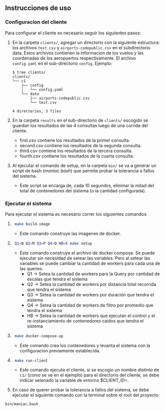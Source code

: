 ## Instrucciones de uso

### Configuracion del cliente

Para configurar el cliente es necesario seguir los siguientes pasos:

1. En la carpeta `clients/`, agregar un directorio con la siguiente estructura:
   los archivos `test.csv` y `airports-codepublic.csv` en el subdirectorio
   data. Estos archivos contienen la informacion de los vuelos y las
   coordenadas de los aeropuertos respectivamente. El archivo `config.yaml` en
   el sub-directorio `config`.
   Ejemplo:

   ```
   $ tree clients/
   clients/
   └── c1
       ├── config
       │   └── config.yaml
       └── data
           ├── airports-codepublic.csv
           └── test.csv

   4 directories, 3 files
   ```

2. En la carpeta `results` en el sub-directorio de `clients/` escogido se
   guardan los resultados de las 4 consultas luego de una corrida del cliente.
    - first.csv contiene los resultados de la primer consulta.
    - second.csv contiene los resultados de la segunda consulta.
    - third.csv contiene los resultados de la tercera consulta.
    - fourth.csv contiene los resultados de la cuarta consulta.

3. Al ejecutar el comando de setup, en la carpeta `bin/` se va a generar un
   script de bash (*maniac.bash*) que permite probar la tolerancia a fallos del
   sistema.
    - Este script se encarga de, cada 10 segundos, eliminar la mitad del total
      de contenedores del sistema (o la cantidad configurada).

### Ejecutar el sistema

Para ejecutar el sistema es necesario correr los siguientes comandos:

1. ```bash
    make build-image
    ```
    - Este comando construye las imagenes de docker.

2. ```bash
    Q1=N Q2=M Q3=P Q4=Q HB=X make setup
    ```
    - Este comando construye el archivo de docker compose. Se puede ejecutar
      sin necesidad de setear las variables. Pero al setear las variables se
      puede cambiar la cantidad de workers para cada una de las queries.
        + Q1 $\longrightarrow$ Setea la cantidad de workers para la Query por
          cantidad de escalas que tendra el sistema
        + Q2 $\longrightarrow$ Setea la cantidad de workers por distancia total
          recorrida que tendra el sistema 
        + Q3 $\longrightarrow$ Setea la cantidad de workers por duración que
          tendra el sistema
        + Q4 $\longrightarrow$ Setea la cantidad de workers de filtro por
          promedio que tendra el sistema
        + HB $\longrightarrow$ Setea la cantidad de workers que ejecutan el
          control y el re-instanciamiento de contenedores caidos que tendra el
          sistema

3. ```bash
    make docker-compose-up
    ```
    - Este comando crea los contenedores y levanta el sistema con la
      configuracion previamente establecida.

4. ```bash
    make run-client
    ```
    - Este comando ejecuta el cliente, si se escogio un nombre distinto de
      `c1/` (como se ve en el ejemplo) para el directorio del cliente, se debe
      indicar setenado la variable de entorno \$CLIENT_ID=<directorio>.

5. En caso de querer probar la tolerancia a fallos del sistema, se debe
   ejecutar el siguiente comando con la terminal sobre el root del proyecto:

```bash
bin/maniac.bash
```
